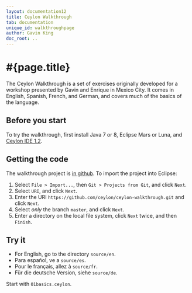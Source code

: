 ```yaml
---
layout: documentation12
title: Ceylon Walkthrough
tab: documentation
unique_id: walkthroughpage
author: Gavin King
doc_root: ..
---
```

# #{page.title}

The Ceylon Walkthrough is a set of exercises originally developed 
for a workshop presented by Gavin and Enrique in Mexico City. It 
comes in English, Spanish, French, and German, and covers much of 
the basics of the language.

## Before you start

To try the walkthrough, first install Java 7 or 8, Eclipse Mars 
or Luna, and [Ceylon IDE 1.2](../ide/install).

## Getting the code

The walkthrough project is 
[in github](https://github.com/ceylon/ceylon-walkthrough).
To import the project into Eclipse:

1. Select `File > Import...`, then `Git > Projects from Git`, and 
   click `Next`.
2. Select `URI`, and click `Next`.
3. Enter the URI `https://github.com/ceylon/ceylon-walkthrough.git` 
   and click `Next`.
4. Select _only_ the branch `master`, and click `Next`.
5. Enter a directory on the local file system, click `Next` twice, 
   and then `Finish`.

## Try it

* For English, go to the directory `source/en`.
* Para español, ve a `source/es`.
* Pour le français, allez à `source/fr`.
* Für die deutsche Version, siehe `source/de`.

Start with `01basics.ceylon`.
 
